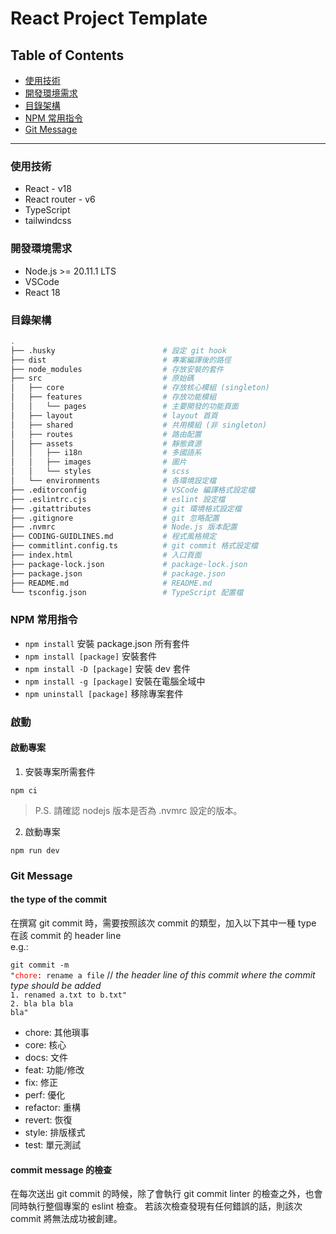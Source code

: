 # React Project Template

## Table of Contents
- [使用技術](#使用技術)
- [開發環境需求](#開發環境需求)
- [目錄架構](#目錄架構)
- [NPM 常用指令](#NPM常用指令)
- [Git Message](#GitMessage)

<hr>

### 使用技術
- React - v18
- React router - v6
- TypeScript
- tailwindcss

### 開發環境需求
- Node.js >= 20.11.1 LTS
- VSCode
- React 18

### 目錄架構
```sh
.
├── .husky                        # 設定 git hook
├── dist                          # 專案編譯後的路徑
├── node_modules                  # 存放安裝的套件
├── src                           # 原始碼
│   ├── core                      # 存放核心模組 (singleton)
│   ├── features                  # 存放功能模組
│   │   └── pages                 # 主要開發的功能頁面
│   ├── layout                    # layout 首頁
│   ├── shared                    # 共用模組 (非 singleton)
│   ├── routes                    # 路由配置
│   ├── assets                    # 靜態資源
│   │   ├── i18n                  # 多國語系
│   │   ├── images                # 圖片
│   │   └── styles                # scss
│   └── environments              # 各環境設定檔
├── .editorconfig                 # VSCode 編譯格式設定檔
├── .eslintrc.cjs                 # eslint 設定檔
├── .gitattributes                # git 環境格式設定檔
├── .gitignore                    # git 忽略配置  
├── .nvmrc                        # Node.js 版本配置
├── CODING-GUIDLINES.md           # 程式風格規定
├── commitlint.config.ts          # git commit 格式設定檔
├── index.html                    # 入口頁面
├── package-lock.json             # package-lock.json
├── package.json                  # package.json
├── README.md                     # README.md
└── tsconfig.json                 # TypeScript 配置檔
```

### NPM 常用指令
- `npm install` 安裝 package.json 所有套件
- `npm install [package]` 安裝套件
- `npm install -D [package]` 安裝 dev 套件
- `npm install -g [package]` 安裝在電腦全域中
- `npm uninstall [package]` 移除專案套件

### 啟動
#### 啟動專案
1. 安裝專案所需套件
```
npm ci
```
> P.S. 請確認 nodejs 版本是否為 .nvmrc 設定的版本。
2. 啟動專案
```
npm run dev
```

### Git Message
#### the type of the commit
在撰寫 git commit 時，需要按照該次 commit 的類型，加入以下其中一種 type 在該 commit 的 header line <br>
e.g.:
    <div>
        <code>git commit -m "<span style="color: red;">chore</span>: rename a file</code> // <em>the header line of this commit where the commit type should be added </em> <br>
        <code>1. renamed a.txt to b.txt"</code><br>
        <code>2. bla bla bla bla"</code>
    </div>
- chore: 其他瑣事
- core: 核心
- docs: 文件
- feat: 功能/修改
- fix: 修正
- perf: 優化
- refactor: 重構
- revert: 恢復
- style: 排版樣式
- test: 單元測試

#### commit message 的檢查
在每次送出 git commit 的時候，除了會執行 git commit linter 的檢查之外，也會同時執行整個專案的 eslint 檢查。
若該次檢查發現有任何錯誤的話，則該次 commit 將無法成功被創建。
